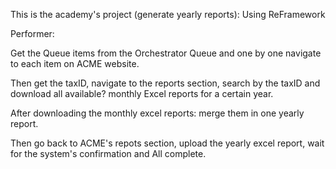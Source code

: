This is the academy's project (generate yearly reports): Using ReFramework

Performer:

Get the Queue items from the Orchestrator Queue and one by one navigate to each item on ACME website.

Then get the taxID, navigate to the reports section, search by the taxID and download all available? monthly Excel reports for a certain year.

After downloading the monthly excel reports: merge them in one yearly report.

Then go back to ACME's repots section, upload the yearly excel report, wait for the system's confirmation and All complete. 
